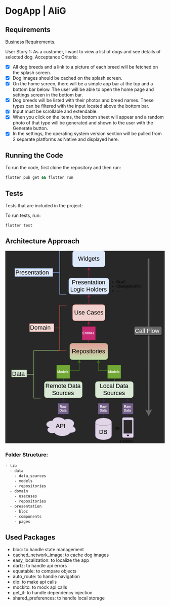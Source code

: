 # DogApp | AliG

## Requirements

Business Requirements.

User Story 1: As a customer, I want to view a list of dogs and see details of selected dog. Acceptance Criteria:

- [X] All dog breeds and a link to a picture of each breed will be fetched on the splash screen.
- [X] Dog images should be cached on the splash screen.
- [X] On the home screen, there will be a simple app bar at the top and a bottom bar below. The user will be able to open the home page and settings screen in the bottom bar.
- [X] Dog breeds will be listed with their photos and breed names. These types can be filtered with the input located above the bottom bar.
- [X] Input must be scrollable and extendable.
- [X] When you click on the items, the bottom sheet will appear and a random photo of that type will be generated and shown to the user with the Generate button.
- [X] In the settings, the operating system version section will be pulled from 2 separate platforms as Native and displayed here.

## Running the Code

To run the code, first clone the repository and then run:

```bash
flutter pub get && flutter run
```

## Tests

Tests that are included in the project:

To run tests, run:

```bash
flutter test
```

## Architecture Approach
<p align="left">
    <img src="architecture_proposal.png" alt="Image" width="600"/>
</p>

### Folder Structure:
    - lib
      - data
        - data_sources
        - models
        - repositories
      - domain
        - usecases
        - repositories
      - presentation
        - bloc
        - components
        - pages

## Used Packages

- bloc: to handle state management
- cached_network_image: to cache dog images
- easy_localization: to localize the app
- dartz: to handle api errors
- equatable: to compare objects
- auto_route: to handle navigation
- dio: to make api calls
- mockito: to mock api calls
- get_it: to handle dependency injection
- shared_preferences: to handle local storage
